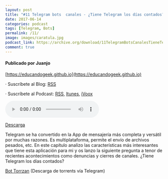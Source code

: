 ```yaml
---
layout: post
title: "#11 Telegram bots  canales - ¿Tiene Telegram los días contados?"
date: 2017-06-14
categories: podcast
tags: [Telegram, Bots]
permalink: /11/
image: images/caratula.jpg
podcast_link: https://archive.org/download/11TelegramBotsCanalesTieneTelegramLosDiasContados/11%20Telegram%20Bots%20-%20Canales%20-%20Tiene%20Telegram%20los%20dias%20contados.mp3
comment: true
---
```


#### Publicado por Juanjo

[https://educandogeek.github.io](https://educandogeek.github.io)

· Suscríbete al Blog: [RSS](http://feeds.feedburner.com/educandogeekblog)

· Suscríbete al Podcast: [RSS](http://feeds.feedburner.com/educandogeek), [Itunes](https://itunes.apple.com/es/podcast/educando-geek/id1110060146?mt=2), [iVoox](https://www.ivoox.com/podcast-educando-geek_sq_f1289274_1.html)


<audio controls>
  <source src="{{ page.podcast_link }}" type="audio/mp3">
</audio>


[Descarga][Mp3]


Telegram se ha convertido en la App de mensajería más completa y versátil por muchas razones. Es multiplataforma, permite el envío de archivos pesados, etc.
En este capítulo analizo las características más interesantes que tiene esta aplicación para mi y os lanzo la siguiente pregunta a tenor de recientes acontecimientos como denuncias y cierres de canales. ¿Tiene Telegram los días contados?

[Bot Torrzan](http://www.torrzan.com/?_utm_source=1-2-2) (Descarga de torrents vía Telegram)


[Mp3]: https://archive.org/download/11TelegramBotsCanalesTieneTelegramLosDiasContados/11%20Telegram%20Bots%20-%20Canales%20-%20Tiene%20Telegram%20los%20dias%20contados.mp3

